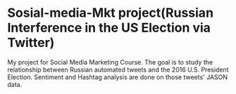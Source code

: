# Sosial-media-Mkt project(Russian Interference in the US Election via Twitter)

My project for Social Media Marketing Course. The goal is to study the relationship between Russian automated tweets and the 2016 U.S. President Election.
Sentiment and Hashtag analysis are done on those tweets' JASON data.
